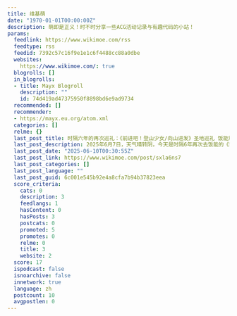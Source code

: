 ```yaml
---
title: 维基萌
date: "1970-01-01T00:00:00Z"
description: 萌即是正义！时不时分享一些ACG活动记录与有趣代码的小站！
params:
  feedlink: https://www.wikimoe.com/rss
  feedtype: rss
  feedid: 7392c57c16f9e1e1c6f4488cc88a0dbe
  websites:
    https://www.wikimoe.com/: true
  blogrolls: []
  in_blogrolls:
  - title: Mayx Blogroll
    description: ""
    id: 74d419ad47375950f8898bd6e9ad9734
  recommended: []
  recommender:
  - https://mayx.eu.org/atom.xml
  categories: []
  relme: {}
  last_post_title: 时隔六年的再次巡礼：《前进吧！登山少女/向山进发》圣地巡礼 饭能篇 2025
  last_post_description: 2025年6月7日，天气晴转阴，今天是时隔6年再次去饭能的《前进吧！登山少女/向山进发》圣地巡礼。起因最近有一名大佬希望我能当导游去游览《前进吧
  last_post_date: "2025-06-10T00:30:55Z"
  last_post_link: https://www.wikimoe.com/post/sxla6ns7
  last_post_categories: []
  last_post_language: ""
  last_post_guid: 6c001e545b92e4a8cfa7b94b37823eea
  score_criteria:
    cats: 0
    description: 3
    feedlangs: 1
    hasContent: 0
    hasPosts: 3
    postcats: 0
    promoted: 5
    promotes: 0
    relme: 0
    title: 3
    website: 2
  score: 17
  ispodcast: false
  isnoarchive: false
  innetwork: true
  language: zh
  postcount: 10
  avgpostlen: 0
---
```

